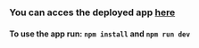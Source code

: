 ### You can acces the deployed app [here](https://evening-journey-84551.herokuapp.com/)

#### To use the app run: `npm install` and `npm run dev`

